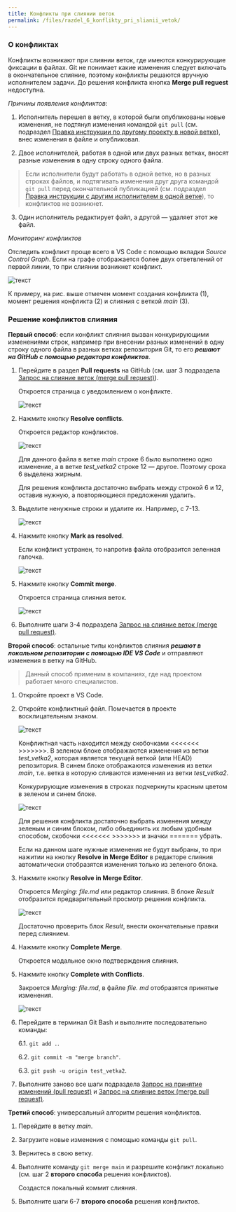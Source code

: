 ```yaml
---
title: Конфликты при слиянии веток
permalink: /files/razdel_6_konflikty_pri_slianii_vetok/
---
```



<h3 id="o_konfliktah">О конфликтах</h3>

Конфликты возникают при слиянии веток, где имеются конкурирующие фиксации в файлах. Git не понимает какие изменения следует включать в окончательное слияние, поэтому конфликты решаются вручную исполнителем задачи. До решения конфликта кнопка **Merge pull reguest** недоступна.

*Причины появления конфликтов*:

1. Исполнитель перешел в ветку, в которой были опубликованы новые изменения, не подтянул изменения командой `git pull` (см. подраздел [Правка инструкции по другому проекту в новой ветке](/primery/files/razdel_7_szenarii_raboty_s_git/)), внес изменения в файле и опубликовал.

2. Двое исполнителей, работая в одной или двух разных ветках, вносят разные изменения в одну строку одного файла.  

> Если исполнители будут работать в одной ветке, но в разных строках файлов, и подтягивать изменения друг друга командой `git pull` перед окончательной публикацией (см. подраздел [Правка инструкции с другим исполнителем в одной ветке](/primery/files/razdel_7_szenarii_raboty_s_git/)), то конфликтов не возникнет.
>

3. Один исполнитель редактирует файл, а другой — удаляет этот же файл. 

*Мониторинг конфликтов*

Отследить конфликт проще всего в VS Code с помощью вкладки *Source Control Graph*. Если на графе отображается более двух ответвлений от первой линии, то при слиянии возникнет конфликт.

 ![текст](images/konflict_na_grafe.png)

К примеру, на рис. выше отмечен момент создания конфликта (1), момент решения конфликта (2) и слияния с веткой *main* (3).

<h3 id="reshenie_konfliktov_sliania">Решение конфликтов слияния</h3>

**Первый способ**: если конфликт слияния вызван конкурирующими изменениями строк, например при внесении разных изменений в одну строку одного файла в разных ветках репозитория Git, то его _**решают на GitHub с помощью редактора конфликтов**_.

1. Перейдите в раздел **Pull requests** на GitHub (см. шаг 3 подраздела [Запрос на слияние веток (merge pull request)](/primery/files/razdel_5_rabota_s_udalenym_repozitoriem/)).

   Откроется страница с уведомлением о конфликте.

   ![текст](images/uvedomlenie_o_konflikte.png)

2. Нажмите кнопку **Resolve conflicts**.

   Откроется редактор конфликтов.

   ![текст](images/redaktor_konfliktov.png)

   Для данного файла в ветке *main* строке 6 было выполнено одно изменение, а в ветке *test_vetka2* строке 12 — другое. Поэтому срока 6 выделена жирным.

   Для решения конфликта достаточно выбрать между строкой 6 и 12, оставив нужную, а повторяющиеся предложения удалить.

3. Выделите ненужные строки и удалите их. Например, с 7-13.

   ![текст](images/reshenie_konflikta.png)

4. Нажмите кнопку **Mark as resolved**.
   
   Если конфликт устранен, то напротив файла отобразится зеленная галочка.

   ![текст](images/konflikt_reshen.png)

5. Нажмите кнопку **Commit merge**.

   Откроется cтраница слияния веток.

   ![текст](images/zapros_na_slianie_bez_konflikta.png)

6. Выполните шаги 3-4 подраздела [Запрос на слияние веток (merge pull request)](/primery/files/razdel_5_rabota_s_udalenym_repozitoriem/).

**Второй способ**: остальные типы конфликтов слияния _**решают в локальном репозитории с помощью IDE VS Code**_ и отправляют изменения в ветку на GitHub.

> Данный способ применим в компаниях, где над проектом работает много специалистов. 
>
   
1. Откройте проект в VS Code.

2. Откройте конфликтный файл. Помечается в проекте восклицательным знаком.

   ![текст](images/konflikt_fail.png)

   Конфликтная часть находится между скобочками <<<<<<< >>>>>>>. В зеленом блоке отображаются изменения из ветки *test_vetka2*, которая является текущей веткой (или HEAD) репозитория. В синем блоке отображаются изменения из ветки *main*, т.е. ветка в которую сливаются изменения из ветки *test_vetka2*.

   Конкурирующие изменения в строках подчеркнуты красным цветом в зеленом и синем блоке.

   ![текст](images/konflikt_bloki.png)

   Для решения конфликта достаточно выбрать изменения между зеленым и синим блоком, либо объединить их любым удобным способом, скобочки <<<<<<< >>>>>>> и значки ======= убрать.

   Если на данном шаге нужные изменения не будут выбраны, то при нажитии на кнопку **Resolve in Merge Editor** в редакторе слияния автоматически отобразятся изменения только из зеленого блока. 

3. Нажмите кнопку **Resolve in Merge Editor**.

   Откроется _Merging: file.md_ или редактор слияния. В блоке _Result_ отобразится предварительный просмотр решения конфликта.

   ![текст](images/konflikt_predfreshenie.png)

   Достаточно проверить блок _Result_, внести окончательные правки перед слиянием.

4. Нажмите кнопку **Complete Merge**.

   Откроется модальное окно подтверждения слияния.

5. Нажмите кнопку **Complete with Conflicts**.

   Закроется _Merging: file.md_, в файле _file. md_ отобразятся принятые изменения.

   ![текст](images/fail_bez_konflikta.png)

6. Перейдите в терминал Git Bash и выполните последовательно команды:

   6.1. `git add .`.
   
   6.2. `git commit -m "merge branch"`.

   6.3. `git push -u origin test_vetka2`.

7. Выполните заново все шаги подраздела [Запрос на принятие изменений (pull request)](/primery/files/razdel_5_rabota_s_udalenym_repozitoriem/) и [Запрос на слияние веток (merge pull request)](/primery/files/razdel_5_rabota_s_udalenym_repozitoriem/). 


**Третий способ**: универсальный алгоритм решения конфликтов.

1. Перейдите в ветку *main*.

2. Загрузите новые изменения с помощью команды `git pull`.

3. Вернитесь в свою ветку.

4. Выполните команду `git merge main` и разрешите конфликт локально (см. шаг 2 **второго способа** решения конфликтов). 
   
   Создастся локальный коммит слияния.

5. Выполните шаги 6-7 **второго способа** решения конфликтов.
